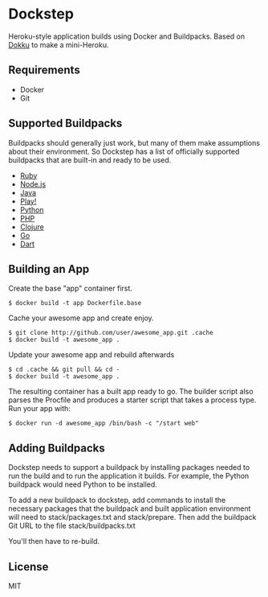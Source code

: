 # Dockstep

Heroku-style application builds using Docker and Buildpacks. Based on [Dokku](https://github.com/progrium/dokku) to make a mini-Heroku.

## Requirements

 * Docker
 * Git

## Supported Buildpacks

Buildpacks should generally just work, but many of them make assumptions about their environment. So Dockstep has a list of officially supported buildpacks that are built-in and ready to be used.

 * [Ruby](https://github.com/heroku/heroku-buildpack-ruby)
 * [Node.js](https://github.com/heroku/heroku-buildpack-nodejs)
 * [Java](https://github.com/heroku/heroku-buildpack-java)
 * [Play!](https://github.com/heroku/heroku-buildpack-play)
 * [Python](https://github.com/heroku/heroku-buildpack-python)
 * [PHP](https://github.com/heroku/heroku-buildpack-php.git)
 * [Clojure](https://github.com/heroku/heroku-buildpack-clojure.git)
 * [Go](https://github.com/kr/heroku-buildpack-go.git)
 * [Dart](https://github.com/igrigorik/heroku-buildpack-dart.git)

## Building an App

Create the base "app" container first.

    $ docker build -t app Dockerfile.base

Cache your awesome app and create enjoy.

    $ git clone http://github.com/user/awesome_app.git .cache
    $ docker build -t awesome_app .

Update your awesome app and rebuild afterwards
    
    $ cd .cache && git pull && cd -
    $ docker build -t awesome_app .

The resulting container has a built app ready to go. The builder script also parses the Procfile and produces
a starter script that takes a process type. Run your app with:

    $ docker run -d awesome_app /bin/bash -c "/start web"

## Adding Buildpacks

Dockstep needs to support a buildpack by installing packages needed to run the build and to run the application
it builds. For example, the Python buildpack would need Python to be installed.

To add a new buildpack to dockstep, add commands to install the necessary packages that the buildpack and built
application environment will need to stack/packages.txt and stack/prepare. Then add the buildpack Git URL to the file stack/buildpacks.txt

You'll then have to re-build.

## License

MIT
